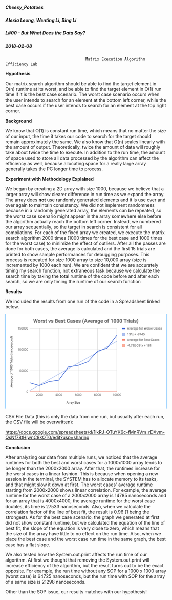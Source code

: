 ##### Cheesy_Potatoes
##### Alexia Leong, Wenting Li, Bing Li
##### L#00 - But What Does the Data Say?
##### 2018-02-08

                                       Matrix Execution Algorithm Efficiency Lab
**Hypothesis**

Our matrix search algorithm should be able to find the target element in O(n) runtime at its worst, and be able to find the target element in O(1) run time if it is the best case scenario. The worst case scenario occurs when the user intends to search for an element at the bottom left corner, while the best case occurs if the user intends to search for an element at the top right corner.

**Background**

We know that O(1) is constant run time, which means that no matter the size of our input, the time it takes our code to search for the target should remain approximately the same. We also know that O(n) scales linearly with the amount of output. Theoretically, twice the amount of data will roughly take about twice the time to execute. In addition to the run time, the amount of space used to store all data processed by the algorithm can affect the efficiency as well, because allocating space for a really large array generally takes the PC longer time to process. 


**Experiment with Methodology Explained**

We began by creating a 2D array with size 1000, because we believe that a larger array will show clearer difference in run time as we expand the array. The array does **not** use randomly generated elements and it is use over and over again to maintain consistency. We did not implement randomness because in a randomly generated array, the elements can be repeated, so the worst case scenario might appear in the array somewhere else before the algorithm actually reach the bottom left corner. Instead, we numbered our array sequentially, so the target in search is consistent for all compilations. For each of the fixed array we created, we execute the matrix search algorithm 2000 times (1000 times for the best case and 1000 times for the worst case) to minimize the effect of outliers. After all the passes are done for both cases, the average is calculated and the first 15 trials are printed to show sample performances for debugging purposes. This process is repeated for size 1000 array to size 10,000 array (size is incremented by 1000 each run). We are confident that we are accurately timing my search function, not extraneous task because we calculate the search time by taking the total runtime of the code before and after each search, so we are only timing the runtime of our search function

**Results**

We included the results from one run of the code in a Spreadsheet linked below. 

![image of graph](https://github.com/wli13/Cheesy_Potatoes/blob/master/graph.png)

CSV File Data (this is only the data from one run, but usually after each run, the CSV file will be overwritten):

https://docs.google.com/spreadsheets/d/1ikRJ-QTuYK6c-fMnRVm_rDXvm-QsNf78tHjwnC8kOT0/edit?usp=sharing

**Conclusion**

After analyzing our data from multiple runs, we noticed that the average runtimes for both the best and worst cases for a 1000x1000 array tends to be longer than the 2000x2000 array. After that, the runtimes increase for the worst cases in a linear fashion. This is because when opening a new session in the terminal, the SYSTEM has to allocate memory to its tasks, and that might slow it down at first. The worst cases' average runtime starting from 2000x2000 shows linear correlation. For example, the average runtime for the worst case of a 2000x2000 array is 14785 nanoseconds and for an array that is 4000x4000, the average runtime for the worst case doubles, its time is 27533 nanoseconds. Also, when we calculate the correlation factor of the line of best fit, the result is 0.96 (1 being the strongest). As for the best case scenario, the graph we generated at first did not show constant runtime, but we calculated the equation of the line of best fit, the slope of the equation is very close to zero, which means that the size of the array have little to no effect on the run time. Also, when we place the best case and the worst case run time in the same graph, the best case has a flat slope.

We also tested how the System.out.print affects the run time of our algorithm. At first we thought that removing the System.out.print will increase efficiency of the algorithm, but the result turns out to be the exact opposite. For example, the run time without any SOP for a 1000 x 1000 array (worst case) is 64725 nanoseconds, but the run time with SOP for the array of a same size is 21298 nanoseconds.

Other than the SOP issue, our results matches with our hypothesis!

 

